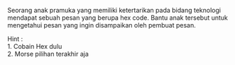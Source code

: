 Seorang anak pramuka yang memiliki ketertarikan pada bidang teknologi mendapat sebuah pesan yang berupa hex code. Bantu anak tersebut untuk mengetahui pesan yang ingin disampaikan oleh pembuat pesan.

Hint : <br>1. Cobain Hex dulu<br>
       2. Morse pilihan terakhir aja
